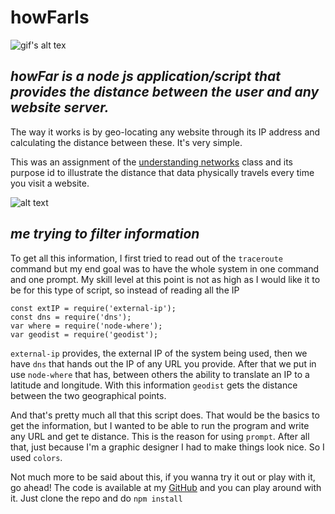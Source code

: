 # howFarIs

![gif's alt tex](https://media.giphy.com/media/3ohhwFZkLYITxBft0k/giphy.gif)

*howFar is a node js application/script that provides the distance between the user and any website server.*
---
The way it works is by geo-locating any website through its IP address and calculating the distance between these. It's very simple. 

This was an assignment of the [understanding networks][a1] class and its purpose id to illustrate the distance that data physically travels every time you visit a website.

![alt text](http://graupuche.info/video/39_2.gif)

*me trying to filter information*
---
To get all this information, I first tried to read out of the `traceroute` command but my end goal was to have the whole system in one command and one prompt. My skill level at this point is not as high as I would like it to be for this type of script, so instead of reading all the IP


```
const extIP = require('external-ip');
const dns = require('dns');
var where = require('node-where');
var geodist = require('geodist');
```

`external-ip` provides, the external IP of the system being used, then we have `dns` that hands out the IP of any URL you provide. After that we put in use `node-where` that has, between others the ability to translate an IP to a latitude and longitude. With this information `geodist` gets the distance between the two geographical points.

And that's pretty much all that this script does. That would be the basics to get the information, but I wanted to be able to run the program and write any URL and get te distance. This is the reason for using `prompt`. After all that, just because I'm a graphic designer I had to make things look nice. So I used `colors`.

Not much more to be said about this, if you wanna try it out or play with it, go ahead! The code is available at my [GitHub][a2] and you can play around with it. Just clone the repo and do `npm install`

[a1]: http://blog.graupuche.info/understanding_networks/
[a2]: https://github.com/grauPuche/_howfaris
